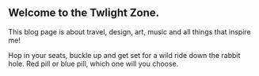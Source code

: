 ## Welcome to the Twlight Zone.

This blog page is about travel, design, art, music and all things that inspire me! 

Hop in your seats, buckle up and get set for a wild ride down the rabbit hole. Red pill or blue pill, which one will you choose.


